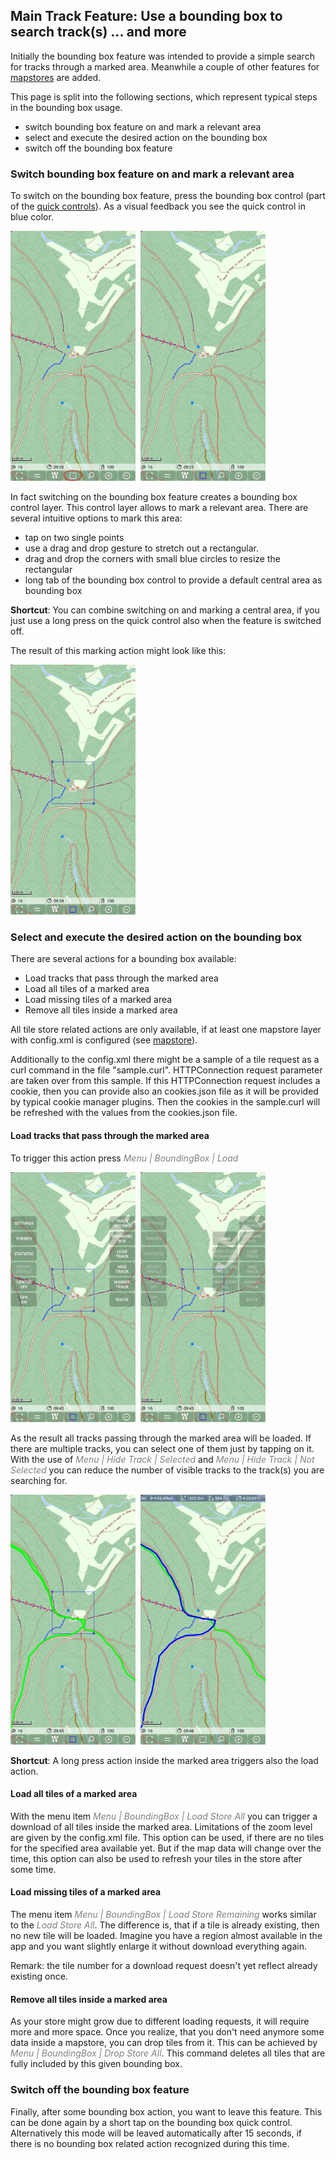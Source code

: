 ## Main Track Feature: Use a bounding box to search track(s) ... and more

Initially the bounding box feature was intended to provide a simple search for tracks through a marked area.
Meanwhile a couple of other features for [mapstores](../../MainMapFeatures/MapStore/mapstore.md) are added.

This page is split into the following sections, which represent typical steps in the bounding box usage.
- switch bounding box feature on and mark a relevant area 
- select and execute the desired action on the bounding box
- switch off the bounding box feature 

### Switch bounding box feature on and mark a relevant area
To switch on the bounding box feature, press the bounding box control (part of the [quick controls](../../FurtherFeatures/QuickControl/quickcontrols.md)).
As a visual feedback you see the quick control in blue color.

<img src="./bb_m1.png" width="200" />&nbsp;
<img src="./bb_m2.png" width="200" />&nbsp;

In fact switching on the bounding box feature creates a bounding box control layer. This control layer allows to mark a relevant area.
There are several intuitive options to mark this area:
- tap on two single points 
- use a drag and drop gesture to stretch out a rectangular.
- drag and drop the corners with small blue circles to resize the rectangular
- long tab of the bounding box control to provide a default central area as bounding box 

**Shortcut**: You can combine switching on and marking a central area, if you just use a long press on the quick control also when the feature is switched off. 
 
The result of this marking action might look like this:

<img src="./bb_m3.png" width="200" />&nbsp;

### Select and execute the desired action on the bounding box

There are several actions for a bounding box available:

- Load tracks that pass through the marked area
- Load all tiles of a marked area
- Load missing tiles of a marked area
- Remove all tiles inside a marked area

All tile store related actions are only available, if at least one mapstore layer with config.xml is configured 
(see  [mapstore](../../MainMapFeatures/MapStore/mapstore.md)).

Additionally to the config.xml there might be a sample of a tile request as a curl command in the file "sample.curl". HTTPConnection request 
parameter are taken over from this sample. If this HTTPConnection request includes a cookie, then you can provide also an cookies.json file as 
it will be provided by typical cookie manager plugins. Then the cookies in the sample.curl will be refreshed with the values from the cookies.json file.

#### Load tracks that pass through the marked area

To trigger this action press <span style="color:gray">*Menu | BoundingBox | Load*</span>

<img src="./bb_a1a.png" width="200" />&nbsp;
<img src="./bb_a1b.png" width="200" />&nbsp;

As the result all tracks passing through the marked area will be loaded. If there are multiple tracks, you can select one of them just by tapping on it.
With the use of <span style="color:gray">*Menu | Hide Track | Selected*</span> and <span style="color:gray">*Menu | Hide Track | Not Selected*</span> you
can reduce the number of visible tracks to the track(s) you are searching for.

<img src="./bb_a1c.png" width="200" />&nbsp;
<img src="./bb_a1d.png" width="200" />&nbsp;

**Shortcut**: A long press action inside the marked area triggers also the load action.

#### Load all tiles of a marked area

With the menu item <span style="color:gray">*Menu | BoundingBox | Load Store All*</span> you can trigger a download of all tiles inside the marked area.
Limitations of the zoom level are given by the config.xml file. This option can be used, if there are no tiles for the specified area available yet.
But if the map data will change over the time, this option can also be used to refresh your tiles in the store after some time.

#### Load missing tiles of a marked area

The menu item <span style="color:gray">*Menu | BoundingBox | Load Store Remaining*</span> works similar to the <span style="color:gray">*Load Store All*</span>. 
The difference is, that if a tile is already existing, then no new tile will be loaded.
Imagine you have a region almost available in the app and you want slightly enlarge it without download everything again.

Remark: the tile number for a download request doesn't yet reflect already existing once.

#### Remove all tiles inside a marked area

As your store might grow due to different loading requests, it will require more and more space. Once you realize, that you don't need anymore some data
inside a mapstore, you can drop tiles from it. This can be achieved by <span style="color:gray">*Menu | BoundingBox | Drop Store All*</span>. This command
deletes all tiles that are fully included by this given bounding box.


### Switch off the bounding box feature 

Finally, after some bounding box action, you want to leave this feature. This can be done again by a short tap on the bounding box quick control.
Alternatively this mode will be leaved automatically after 15 seconds, if there is no bounding box related action recognized during this time.
